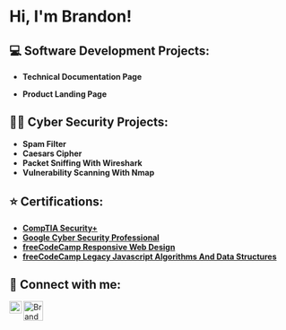 <h1>Hi, I'm Brandon! </h1>

<h2> 💻 Software Development Projects:</h2>

- <b>Technical Documentation Page</b>

- <b>Product Landing Page</b>

  


 <h2>👨‍💻 Cyber Security Projects:</h2>
 
- <b>Spam Filter</b>
- <b>Caesars Cipher</b>
- <b>Packet Sniffing With Wireshark</b>
- <b>Vulnerability Scanning With Nmap</b>
  
<h2>⭐ Certifications:</h2>

- <b>[CompTIA Security+](https://www.credly.com/badges/94c0403f-dcfe-4f83-a5df-5b0747a5dfe8/public_url)</b>
- <b>[Google Cyber Security Professional](https://www.credly.com/badges/79aab2c8-08d9-4e25-90eb-9650a1ac3627/linked_in_profile)</b>
- <b>[freeCodeCamp Responsive Web Design](https://freecodecamp.org/certification/Jaxxx1176/responsive-web-design)</b>
- <b>[freeCodeCamp  Legacy Javascript Algorithms And Data Structures](https://freecodecamp.org/certification/Jaxxx1176/javascript-algorithms-and-data-structures)</b>

<h2> 🤳 Connect with me:</h2>

[<img align="left" alt="BrandonJason | LinkedIn" width="22px" src="https://cdn.jsdelivr.net/npm/simple-icons@v3/icons/linkedin.svg" />][linkedin]
[<img align="left" alt="BrandonJason | freeCodeCamp" width="35px" src="https://cdn.rawgit.com/Deftwun/e3756a8b518cbb354425/raw/6584db8babd6cbc4ecb35ed36f0d184a506b979e/free-code-camp-logo.svg" />][freeCodeCamp]


[freeCodeCamp]: https://www.freecodecamp.org/Jaxxx1176
[linkedin]: https://www.linkedin.com/in/bjason95

